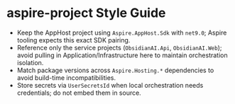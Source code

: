 # aspire-project Style Guide

- Keep the AppHost project using `Aspire.AppHost.Sdk` with `net9.0`; Aspire tooling expects this exact SDK pairing.
- Reference only the service projects (`ObsidianAI.Api`, `ObsidianAI.Web`); avoid pulling in Application/Infrastructure here to maintain orchestration isolation.
- Match package versions across `Aspire.Hosting.*` dependencies to avoid build-time incompatibilities.
- Store secrets via `UserSecretsId` when local orchestration needs credentials; do not embed them in source.
